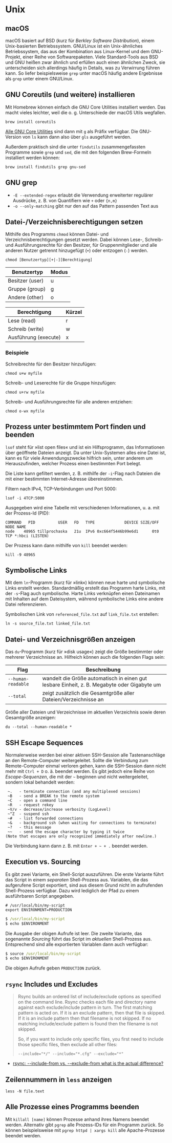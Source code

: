 # Unix


## macOS
macOS basiert auf BSD (kurz für *Berkley Software Distribution*), einem Unix-basierten Betriebssystem. GNU/Linux ist ein Unix-ähnliches Betriebssystem, das aus der Kombination aus Linux-Kernel und dem GNU-Projekt, einer Reihe von Softwarepaketen. Viele Standard-Tools aus BSD und GNU heißen zwar ähnlich und erfüllen auch einen ähnlichen Zweck, sie unterscheiden sich allerdings häufig in Details, was zu Verwirrung führen kann. So liefer beispielsweise `grep` unter macOS häufig andere Ergebnisse als `grep` unter einem GNU/Linux.

## GNU Coreutils (und weitere) installieren
Mit Homebrew können einfach die GNU Core Utilities installiert werden. Das macht vieles leichter, weil die o. g. Unterschiede der macOS Utils wegfallen.

```
brew install coreutils
```

[Alle GNU Core Utilities](https://en.wikipedia.org/wiki/List_of_GNU_Core_Utilities_commands) sind dann mit `g` als Präfix verfügbar. Die GNU-Version von `ls` kann dann also über `gls` ausgeführt werden.

Außerdem praktisch sind die unter `findutils` zusammengefassten Programme sowie `grep` und `sed`, die mit den folgenden Brew-Formeln installiert werden können:

```
brew install findutils grep gnu-sed
```

## GNU grep
* `-E --extended-regex` erlaubt die Verwendung erweiterter regulärer Ausdrücke, z. B. von Quantifiern wie `+` oder `{n,m}`
* `-o --only-matching` gibt nur den auf das Pattern passenden Text aus

## Datei-/Verzeichnisberechtigungen setzen
Mithilfe des Programms `chmod` können Datei- und Verzeichnisberechtigungen gesetzt werden. Dabei können Lese-, Schreib- und Ausführungsrechte für den Besitzer, für Gruppenmitglieder und alle anderen Nutzer getrennt hinzugefügt (`+`) oder entzogen (`-`) werden.

```
chmod [Benutzertyp][+|-][Berechtigung]
```

| Benutzertyp     | Modus |
|-----------------|-------|
| Besitzer (user) | u     |
| Gruppe (group)  | g     |
| Andere (other)  | o     |

| Berechtigung         | Kürzel |
| ---------------------|--------|
| Lese (read)          | r      |
| Schreib (write)      | w      |
| Ausführung (execute) | x      |

### Beispiele
Schreibrechte für den Besitzer hinzufügen:
```
chmod u+w myfile
```

Schreib- und Leserechte für die Gruppe hinzufügen:
```
chmod u+rw myfile
```

Schreib- und Ausführungsrechte für alle anderen entziehen:
```
chmod o-wx myfile
```

## Prozess unter bestimmtem Port finden und beenden
`lsof` steht für »list open files« und ist ein Hilfsprogramm, das Informationen über geöffnete Dateien anzeigt. Da unter Unix-Systemen alles eine Datei ist, kann es für viele Anwendungszwecke hilfrich sein, unter anderem um Herauszufinden, welcher Prozess einen bestimmten Port belegt.

Die Liste kann gefiltert werden, z. B. mithilfe der `-i`-Flag nach Dateien die mit einer bestimmten Internet-Adresse übereinstimmen.

Filtern nach IPv4, TCP-Verbindungen und Port 5000:

```
lsof -i 4TCP:5000
```

Ausgegeben wird eine Tabelle mit verschiedenen Informationen, u. a. mit der Prozess-Id (PID):

```
COMMAND   PID          USER   FD   TYPE             DEVICE SIZE/OFF NODE NAME
node    48965 tillprochaska   21u  IPv6 0xc664f5446b99e6d1      0t0  TCP *:hbci (LISTEN)
```

Der Prozess kann dann mithilfe von `kill` beendet werden:

```
kill -9 48965
```

## Symbolische Links
Mit dem `ln`-Programm (kurz für »link«) können neue harte und symbolische Links erstellt werden. Standardmäßig erstellt das Programm harte Links, mit der `-s`-Flag auch symbolische. Harte Links verknüpfen einen Dateinamen mit Inhalten auf dem Dateisystem, während symbolische Links eine andere Datei referenzieren.

Symbolischen Link von `referenced_file.txt` auf `link_file.txt` erstellen:

```
ln -s source_file.txt linked_file.txt
```

## Datei- und Verzeichnisgrößen anzeigen
Das `du`-Programm (kurz für »disk usage«) zeigt die Größe bestimmter oder mehrerer Verzeichnisse an. Hilfreich können auch die folgenden Flags sein:

| Flag | Beschreibung |
|------|--------------|
| `--human-readable` | wandelt die Größe automatisch in einen gut lesbare Einheit, z. B. Megabyte oder Gigabyte um |
| `--total` | zeigt zusätzlich die Gesamtgröße aller Dateien/Verzeichnisse an |

Größe aller Dateien und Verzeichnisse im aktuellen Verzeichnis sowie deren Gesamtgröße anzeigen:

```
du --total --human-readable *
```

## SSH Escape Sequences
Normalerweise werden bei einer aktiven SSH-Session alle Tastenanschläge an den Remote-Computer weitergeleitet. Sollte die Verbindung zum Remote-Computer einmal verloren gehen, kann die SSH-Session dann nicht mehr mit `Ctrl + D` o. ä. beendet werden. Es gibt jedoch eine Reihe von *Escape-Sequenzen*, die mit der `~` beginnen und nicht weitergeleitet, sondern lokal behandelt werden:

```
 ~.   - terminate connection (and any multiplexed sessions)
 ~B   - send a BREAK to the remote system
 ~C   - open a command line
 ~R   - request rekey
 ~V/v - decrease/increase verbosity (LogLevel)
 ~^Z  - suspend ssh
 ~#   - list forwarded connections
 ~&   - background ssh (when waiting for connections to terminate)
 ~?   - this message
 ~~   - send the escape character by typing it twice
(Note that escapes are only recognized immediately after newline.)
```

Die Verbindung kann dann z. B. mit `Enter + ~ + .` beendet werden.

## Execution vs. Sourcing
Es gibt zwei Variante, ein Shell-Script auszuführen. Die erste Variante führt das Script in einem *separaten* Shell-Prozess aus. Variablen, die das aufgerufene Script exportiert, sind aus diesem Grund nicht im aufrufenden Shell-Prozess verfügbar. Dazu wird lediglich der Pfad zu einem ausführbaren Script angegeben.


```shell
# /usr/local/bin/my-script
export ENVIRONMENT=PRODUCTION
```

```cmd
$ /usr/local/bin/my-script
$ echo $ENVIRONMENT
```

Die Ausgabe der obigen Aufrufe ist leer. Die zweite Variante, das sogenannte *Sourcing* führt das Script im *aktuellen* Shell-Prozess aus. Entsprechend sind alle exportierten Variablen dann auch verfügbar:

```cmd
$ source /usr/local/bin/my-script
$ echo $ENVIRONMENT
```

Die obigen Aufrufe geben `PRODUCTION` zurück.

## `rsync` Includes und Excludes

> Rsync builds an ordered list of include/exclude options as specified on the command line. Rsync checks each file and directory name against each exclude/include pattern in turn. The first matching pattern is acted on. If it is an exclude pattern, then that file is skipped. If it is an include pattern then that filename is not skipped. If no matching include/exclude pattern is found then the filename is not skipped.
> 
> So, if you want to include only specific files, you first need to include those specific files, then exclude all other files:
> 
> ```
> --include="*/" --include="*.cfg" --exclude="*"
> ```

* [rsync: --include-from vs. --exclude-from what is the actual difference?](https://stackoverflow.com/questions/19296190/rsync-include-from-vs-exclude-from-what-is-the-actual-difference)

## Zeilennummern in `less` anzeigen

```
less -N file.text
```

## Alle Prozesse eines Programms beenden

Mit `killall [name]` können Prozesse anhand ihres Namens beendet werden. Alternativ gibt `pgrep` alle Prozess-IDs für ein Programm zurück. So können beispielsweise mit `pgrep httpd | xargs kill` alle Apache-Prozesse beendet werden.
